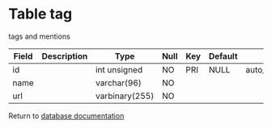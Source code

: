 Table tag
===========
tags and mentions

| Field | Description | Type | Null | Key | Default | Extra |
| ----- | ----------- | ---- | ---- | --- | ------- | ----- |
| id |  | int unsigned | NO | PRI | NULL | auto_increment |    
| name |  | varchar(96) | NO |  |  |  |    
| url |  | varbinary(255) | NO |  |  |  |    

Return to [database documentation](help/database)
